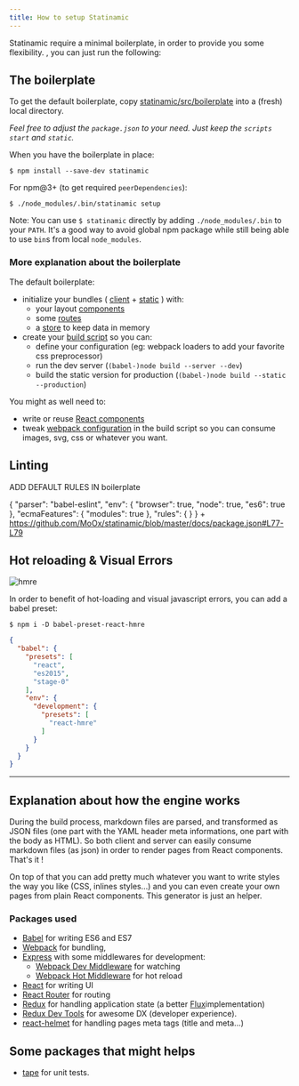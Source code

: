 ```yaml
---
title: How to setup Statinamic
---
```


Statinamic require a minimal boilerplate, in order to provide you some
flexibility.
, you can just run the following:

## The boilerplate

To get the default boilerplate,
copy [statinamic/src/boilerplate](https://github.com/MoOx/statinamic/tree/master/src/boilerplate)
into a (fresh) local directory.

_Feel free to adjust the `package.json` to your need.
Just keep the `scripts` `start` and `static`._

When you have the boilerplate in place:

```console
$ npm install --save-dev statinamic
```

For npm@3+ (to get required `peerDependencies`):

```console
$ ./node_modules/.bin/statinamic setup
```

Note: You can use `$ statinamic` directly by adding `./node_modules/.bin` to
your `PATH`.
It's a good way to avoid global npm package while still being able to use
`bin`s from local `node_modules`.

### More explanation about the boilerplate

The default boilerplate:

* initialize your bundles
  (
    [client](https://github.com/MoOx/statinamic/blob/master/src/boilerplate/scripts/index-client.js) +
    [static](https://github.com/MoOx/statinamic/blob/master/src/boilerplate/scripts/index-static.js)
  ) with:
  - your layout [components](https://github.com/MoOx/statinamic/blob/master/src/boilerplate/web_modules/app/pageComponents.js)
  - some [routes](https://github.com/MoOx/statinamic/blob/master/src/boilerplate/web_modules/app/routes.js)
  - a [store](https://github.com/MoOx/statinamic/blob/master/src/boilerplate/web_modules/app/store.js) to keep data in memory
* create your [build script](https://github.com/MoOx/statinamic/blob/master/src/boilerplate/scripts/build.js) so you can:
  * define your configuration
    (eg: webpack loaders to add your favorite css preprocessor)
  * run the dev server (`(babel-)node build --server --dev`)
  * build the static version for production (`(babel-)node build --static --production`)

You might as well need to:

* write or reuse [React components](http://react-components.com/)
* tweak [webpack configuration](http://webpack.github.io/docs) in the build script
  so you can consume images, svg, css or whatever you want.

## Linting

ADD DEFAULT RULES IN boilerplate

{
    "parser": "babel-eslint",
    "env": {
        "browser": true,
        "node": true,
        "es6": true
    },
    "ecmaFeatures": {
        "modules": true
    },
    "rules": {
    }
}
+
https://github.com/MoOx/statinamic/blob/master/docs/package.json#L77-L79

## Hot reloading & Visual Errors

![hmre](https://cloud.githubusercontent.com/assets/1539088/11611771/ae1a6bd8-9bac-11e5-9206-42447e0fe064.gif)

In order to benefit of hot-loading and visual javascript errors, you can add
a babel preset:

```console
$ npm i -D babel-preset-react-hmre
```

```json
{
  "babel": {
    "presets": [
      "react",
      "es2015",
      "stage-0"
    ],
    "env": {
      "development": {
        "presets": [
          "react-hmre"
        ]
      }
    }
  }
}
```

---

## Explanation about how the engine works

During the build process, markdown files are parsed, and transformed as JSON
files (one part with the YAML header meta informations, one part with the body
as HTML).
So both client and server can easily consume markdown files (as json) in order
to render pages from React components. That's it !

On top of that you can add pretty much whatever you want to write styles the way
you like (CSS, inlines styles...) and you can even create your own pages from
plain React components. This generator is just an helper.

### Packages used

* [Babel](http://babeljs.io)
  for writing ES6 and ES7
* [Webpack](http://webpack.github.io)
  for bundling,
* [Express](http://expressjs.com/) with some middlewares for development:
  * [Webpack Dev Middleware](http://webpack.github.io/docs/webpack-dev-server.html)
    for watching
  * [Webpack Hot Middleware](https://github.com/glenjamin/webpack-hot-middleware)
    for hot reload
* [React](https://github.com/facebook/react)
  for writing UI
* [React Router](https://github.com/rackt/react-router)
  for routing
* [Redux](https://github.com/gaearon/redux)
  for handling application state
  (a better [Flux](http://facebook.github.io/flux/)implementation)
* [Redux Dev Tools](https://github.com/gaearon/redux-devtools)
  for awesome DX (developer experience).
* [react-helmet](https://github.com/nfl/react-helmet)
  for handling pages meta tags (title and meta...)

## Some packages that might helps

* [tape](https://github.com/substack/tape)
  for unit tests.

